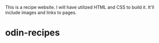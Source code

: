 This is a recipe website. 
I will have utilized HTML and CSS to build it.
It'll include images and links to pages.
# odin-recipes